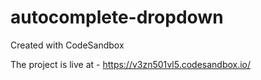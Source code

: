 # autocomplete-dropdown
Created with CodeSandbox

The project is live at - https://v3zn501vl5.codesandbox.io/

